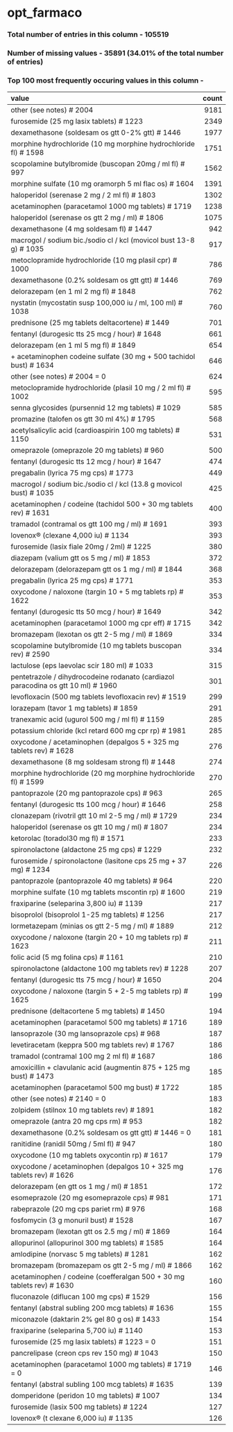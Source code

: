 
# opt_farmaco

### Total number of entries in this column - 105519

### Number of missing values - 35891 (34.01% of the total number of entries)

### Top 100 most frequently occuring values in this column -

| value                                                                             |   count |
|:----------------------------------------------------------------------------------|--------:|
| other (see notes) # 2004                                                          |    9181 |
| furosemide (25 mg lasix tablets) # 1223                                           |    2349 |
| dexamethasone (soldesam os gtt 0-2% gtt) # 1446                                   |    1977 |
| morphine hydrochloride (10 mg morphine hydrochloride fl) # 1598                   |    1751 |
| scopolamine butylbromide (buscopan 20mg / ml fl) # 997                            |    1562 |
| morphine sulfate (10 mg oramorph 5 ml flac os) # 1604                             |    1391 |
| haloperidol (serenase 2 mg / 2 ml fl) # 1803                                      |    1302 |
| acetaminophen (paracetamol 1000 mg tablets) # 1719                                |    1238 |
| haloperidol (serenase os gtt 2 mg / ml) # 1806                                    |    1075 |
| dexamethasone (4 mg soldesam fl) # 1447                                           |     942 |
| macrogol / sodium bic./sodio cl / kcl (movicol bust 13-8 g) # 1035                |     917 |
| metoclopramide hydrochloride (10 mg plasil cpr) # 1000                            |     786 |
| dexamethasone (0.2% soldesam os gtt gtt) # 1446                                   |     769 |
| delorazepam (en 1 ml 2 mg fl) # 1848                                              |     762 |
| nystatin (mycostatin susp 100,000 iu / ml, 100 ml) # 1038                         |     760 |
| prednisone (25 mg tablets deltacortene) # 1449                                    |     701 |
| fentanyl (durogesic tts 25 mcg / hour) # 1648                                     |     661 |
| delorazepam (en 1 ml 5 mg fl) # 1849                                              |     654 |
| + acetaminophen codeine sulfate (30 mg + 500 tachidol bust) # 1634                |     646 |
| other (see notes) # 2004 = 0                                                      |     624 |
| metoclopramide hydrochloride (plasil 10 mg / 2 ml fl) # 1002                      |     595 |
| senna glycosides (pursennid 12 mg tablets) # 1029                                 |     585 |
| promazine (talofen os gtt 30 ml 4%) # 1795                                        |     568 |
| acetylsalicylic acid (cardioaspirin 100 mg tablets) # 1150                        |     531 |
| omeprazole (omeprazole 20 mg tablets) # 960                                       |     500 |
| fentanyl (durogesic tts 12 mcg / hour) # 1647                                     |     474 |
| pregabalin (lyrica 75 mg cps) # 1773                                              |     449 |
| macrogol / sodium bic./sodio cl / kcl (13.8 g movicol bust) # 1035                |     425 |
| acetaminophen / codeine (tachidol 500 + 30 mg tablets rev) # 1631                 |     400 |
| tramadol (contramal os gtt 100 mg / ml) # 1691                                    |     393 |
| lovenox® (clexane 4,000 iu) # 1134                                                |     393 |
| furosemide (lasix fiale 20mg / 2ml) # 1225                                        |     380 |
| diazepam (valium gtt os 5 mg / ml) # 1853                                         |     372 |
| delorazepam (delorazepam gtt os 1 mg / ml) # 1844                                 |     368 |
| pregabalin (lyrica 25 mg cps) # 1771                                              |     353 |
| oxycodone / naloxone (targin 10 + 5 mg tablets rp) # 1622                         |     353 |
| fentanyl (durogesic tts 50 mcg / hour) # 1649                                     |     342 |
| acetaminophen (paracetamol 1000 mg cpr eff) # 1715                                |     342 |
| bromazepam (lexotan os gtt 2-5 mg / ml) # 1869                                    |     334 |
| scopolamine butylbromide (10 mg tablets buscopan rev) # 2590                      |     334 |
| lactulose (eps laevolac scir 180 ml) # 1033                                       |     315 |
| pentetrazole / dihydrocodeine rodanato (cardiazol paracodina os gtt 10 ml) # 1960 |     301 |
| levofloxacin (500 mg tablets levofloxacin rev) # 1519                             |     299 |
| lorazepam (tavor 1 mg tablets) # 1859                                             |     291 |
| tranexamic acid (ugurol 500 mg / ml fl) # 1159                                    |     285 |
| potassium chloride (kcl retard 600 mg cpr rp) # 1981                              |     285 |
| oxycodone / acetaminophen (depalgos 5 + 325 mg tablets rev) # 1628                |     276 |
| dexamethasone (8 mg soldesam strong fl) # 1448                                    |     274 |
| morphine hydrochloride (20 mg morphine hydrochloride fl) # 1599                   |     270 |
| pantoprazole (20 mg pantoprazole cps) # 963                                       |     265 |
| fentanyl (durogesic tts 100 mcg / hour) # 1646                                    |     258 |
| clonazepam (rivotril gtt 10 ml 2-5 mg / ml) # 1729                                |     234 |
| haloperidol (serenase os gtt 10 mg / ml) # 1807                                   |     234 |
| ketorolac (toradol30 mg fl) # 1571                                                |     233 |
| spironolactone (aldactone 25 mg cps) # 1229                                       |     232 |
| furosemide / spironolactone (lasitone cps 25 mg + 37 mg) # 1234                   |     226 |
| pantoprazole (pantoprazole 40 mg tablets) # 964                                   |     220 |
| morphine sulfate (10 mg tablets mscontin rp) # 1600                               |     219 |
| fraxiparine (seleparina 3,800 iu) # 1139                                          |     217 |
| bisoprolol (bisoprolol 1-25 mg tablets) # 1256                                    |     217 |
| lormetazepam (minias os gtt 2-5 mg / ml) # 1889                                   |     212 |
| oxycodone / naloxone (targin 20 + 10 mg tablets rp) # 1623                        |     211 |
| folic acid (5 mg folina cps) # 1161                                               |     210 |
| spironolactone (aldactone 100 mg tablets rev) # 1228                              |     207 |
| fentanyl (durogesic tts 75 mcg / hour) # 1650                                     |     204 |
| oxycodone / naloxone (targin 5 + 2-5 mg tablets rp) # 1625                        |     199 |
| prednisone (deltacortene 5 mg tablets) # 1450                                     |     194 |
| acetaminophen (paracetamol 500 mg tablets) # 1716                                 |     189 |
| lansoprazole (30 mg lansoprazole cps) # 968                                       |     187 |
| levetiracetam (keppra 500 mg tablets rev) # 1767                                  |     186 |
| tramadol (contramal 100 mg 2 ml fl) # 1687                                        |     186 |
| amoxicillin + clavulanic acid (augmentin 875 + 125 mg bust) # 1473                |     185 |
| acetaminophen (paracetamol 500 mg bust) # 1722                                    |     185 |
| other (see notes) # 2140 = 0                                                      |     183 |
| zolpidem (stilnox 10 mg tablets rev) # 1891                                       |     182 |
| omeprazole (antra 20 mg cps rm) # 953                                             |     182 |
| dexamethasone (0.2% soldesam os gtt gtt) # 1446 = 0                               |     181 |
| ranitidine (ranidil 50mg / 5ml fl) # 947                                          |     180 |
| oxycodone (10 mg tablets oxycontin rp) # 1617                                     |     179 |
| oxycodone / acetaminophen (depalgos 10 + 325 mg tablets rev) # 1626               |     176 |
| delorazepam (en gtt os 1 mg / ml) # 1851                                          |     172 |
| esomeprazole (20 mg esomeprazole cps) # 981                                       |     171 |
| rabeprazole (20 mg cps pariet rm) # 976                                           |     168 |
| fosfomycin (3 g monuril bust) # 1528                                              |     167 |
| bromazepam (lexotan gtt os 2.5 mg / ml) # 1869                                    |     164 |
| allopurinol (allopurinol 300 mg tablets) # 1585                                   |     164 |
| amlodipine (norvasc 5 mg tablets) # 1281                                          |     162 |
| bromazepam (bromazepam os gtt 2-5 mg / ml) # 1866                                 |     162 |
| acetaminophen / codeine (coefferalgan 500 + 30 mg tablets rev) # 1630             |     160 |
| fluconazole (diflucan 100 mg cps) # 1529                                          |     156 |
| fentanyl (abstral subling 200 mcg tablets) # 1636                                 |     155 |
| miconazole (daktarin 2% gel 80 g os) # 1433                                       |     154 |
| fraxiparine (seleparina 5,700 iu) # 1140                                          |     153 |
| furosemide (25 mg lasix tablets) # 1223 = 0                                       |     151 |
| pancrelipase (creon cps rev 150 mg) # 1043                                        |     150 |
| acetaminophen (paracetamol 1000 mg tablets) # 1719 = 0                            |     146 |
| fentanyl (abstral subling 100 mcg tablets) # 1635                                 |     139 |
| domperidone (peridon 10 mg tablets) # 1007                                        |     134 |
| furosemide (lasix 500 mg tablets) # 1224                                          |     127 |
| lovenox® (t clexane 6,000 iu) # 1135                                              |     126 |
